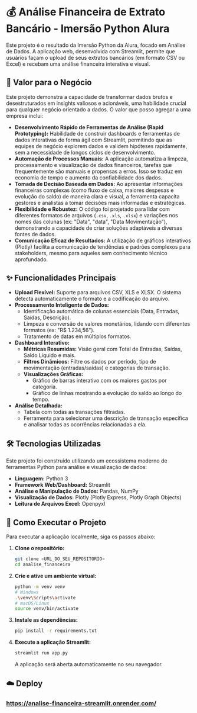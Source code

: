 # 💰 Análise Financeira de Extrato Bancário - Imersão Python Alura

Este projeto é o resultado da Imersão Python da Alura, focado em Análise de Dados. A aplicação web, desenvolvida com Streamlit, permite que usuários façam o upload de seus extratos bancários (em formato CSV ou Excel) e recebam uma análise financeira interativa e visual.

## 🎯 Valor para o Negócio

Este projeto demonstra a capacidade de transformar dados brutos e desestruturados em insights valiosos e acionáveis, uma habilidade crucial para qualquer negócio orientado a dados. O valor que posso agregar a uma empresa inclui:

- **Desenvolvimento Rápido de Ferramentas de Análise (Rapid Prototyping):** Habilidade de construir dashboards e ferramentas de dados interativas de forma ágil com Streamlit, permitindo que as equipes de negócio explorem dados e validem hipóteses rapidamente, sem a necessidade de longos ciclos de desenvolvimento.
- **Automação de Processos Manuais:** A aplicação automatiza a limpeza, processamento e visualização de dados financeiros, tarefas que frequentemente são manuais e propensas a erros. Isso se traduz em economia de tempo e aumento da confiabilidade dos dados.
- **Tomada de Decisão Baseada em Dados:** Ao apresentar informações financeiras complexas (como fluxo de caixa, maiores despesas e evolução do saldo) de maneira clara e visual, a ferramenta capacita gestores e analistas a tomar decisões mais informadas e estratégicas.
- **Flexibilidade e Robustez:** O código foi projetado para lidar com diferentes formatos de arquivos (`.csv`, `.xls`, `.xlsx`) e variações nos nomes das colunas (ex: "Data", "data", "Data Movimentação"), demonstrando a capacidade de criar soluções adaptáveis a diversas fontes de dados.
- **Comunicação Eficaz de Resultados:** A utilização de gráficos interativos (Plotly) facilita a comunicação de tendências e padrões complexos para stakeholders, mesmo para aqueles sem conhecimento técnico aprofundado.

## ✨ Funcionalidades Principais

- **Upload Flexível:** Suporte para arquivos CSV, XLS e XLSX. O sistema detecta automaticamente o formato e a codificação do arquivo.
- **Processamento Inteligente de Dados:**
  - Identificação automática de colunas essenciais (Data, Entradas, Saídas, Descrição).
  - Limpeza e conversão de valores monetários, lidando com diferentes formatos (ex: "R$ 1.234,56").
  - Tratamento de datas em múltiplos formatos.
- **Dashboard Interativo:**
  - **Métricas Resumidas:** Visão geral com Total de Entradas, Saídas, Saldo Líquido e mais.
  - **Filtros Dinâmicos:** Filtre os dados por período, tipo de movimentação (entradas/saídas) e categorias de transação.
  - **Visualizações Gráficas:**
    - Gráfico de barras interativo com os maiores gastos por categoria.
    - Gráfico de linhas mostrando a evolução do saldo ao longo do tempo.
- **Análise Detalhada:**
  - Tabela com todas as transações filtradas.
  - Ferramenta para selecionar uma descrição de transação específica e analisar todas as ocorrências relacionadas a ela.

## 🛠️ Tecnologias Utilizadas

Este projeto foi construído utilizando um ecossistema moderno de ferramentas Python para análise e visualização de dados:

- **Linguagem:** Python 3
- **Framework Web/Dashboard:** Streamlit
- **Análise e Manipulação de Dados:** Pandas, NumPy
- **Visualização de Dados:** Plotly (Plotly Express, Plotly Graph Objects)
- **Leitura de Arquivos Excel:** Openpyxl

## 🚀 Como Executar o Projeto

Para executar a aplicação localmente, siga os passos abaixo:

1.  **Clone o repositório:**

    ```bash
    git clone <URL_DO_SEU_REPOSITORIO>
    cd analise_financeira
    ```

2.  **Crie e ative um ambiente virtual:**

    ```bash
    python -m venv venv
    # Windows
    .\venv\Scripts\activate
    # macOS/Linux
    source venv/bin/activate
    ```

3.  **Instale as dependências:**

    ```bash
    pip install -r requirements.txt
    ```

4.  **Execute a aplicação Streamlit:**
    ```bash
    streamlit run app.py
    ```
    A aplicação será aberta automaticamente no seu navegador.

## ☁️  Deploy
### https://analise-financeira-streamlit.onrender.com/

